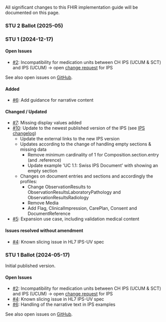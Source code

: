 All significant changes to this FHIR implementation guide will be documented on this page.

### STU 2 Ballot (2025-05)


### STU 1 (2024-12-17)

#### Open Issues
* [#2](https://github.com/hl7ch/ch-ips/issues/2): Incompatibility for medication units between CH IPS (UCUM & SCT) and IPS (UCUM) -> open [change request](https://jira.hl7.org/browse/FHIR-44765) for IPS

See also open issues on [GitHub](https://github.com/hl7ch/ch-ips/issues).

#### Added
* [#6](https://github.com/hl7ch/ch-ips/issues/6): Add guidance for narrative content

#### Changed / Updated
* [#7](https://github.com/hl7ch/ch-ips/issues/7): Missing display values added
* [#10](https://github.com/hl7ch/ch-ips/issues/10): Update to the newest published version of the IPS (see [IPS changelog](https://hl7.org/fhir/uv/ips/2024Sep/changes.html#stu-200-ballot-update))
   * Update the external links to the new IPS version
   * Updates according to the change of handling empty sections & missing data
      * Remove minimum cardinality of 1 for Composition.section.entry (and .reference)
      * Update example 'UC 1.1: Swiss IPS Document' with showing an empty section
   * Changes on document entries and sections and accordingly the profiles:
      * Change ObservationResults to ObservationResultsLaboratoryPathology and ObservationResultsRadiology
      * Remove Media 
      * Add Flag, ClinicalImpression, CarePlan, Consent and DocumentReference  
* [#5](https://github.com/hl7ch/ch-ips/issues/5): Expansion use case, including validation medical content

#### Issues resolved without amendment
* [#4](https://github.com/hl7ch/ch-ips/issues/4): Known slicing issue in HL7 IPS-UV spec


### STU 1 Ballot (2024-05-17)
Initial published version.

#### Open Issues
* [#2](https://github.com/hl7ch/ch-ips/issues/2): Incompatibility for medication units between CH IPS (UCUM & SCT) and IPS (UCUM) -> open [change request](https://jira.hl7.org/browse/FHIR-44765) for IPS
* [#4](https://github.com/hl7ch/ch-ips/issues/4): Known slicing issue in HL7 IPS-UV spec
* [#6](https://github.com/hl7ch/ch-ips/issues/6): Handling of the narrative text in IPS examples

See also open issues on [GitHub](https://github.com/hl7ch/ch-ips/issues).
